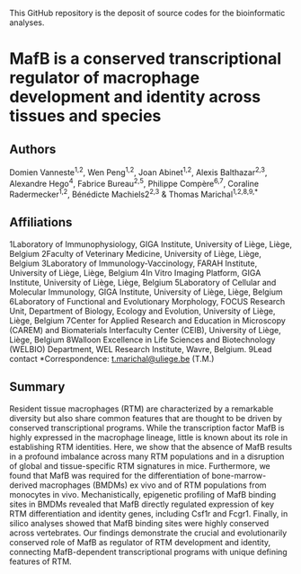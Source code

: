 This GitHub repository is the deposit of source codes for the bioinformatic analyses.

# MafB is a conserved transcriptional regulator of macrophage development and identity across tissues and species

## Authors
Domien Vanneste<sup>1,2</sup>, Wen Peng<sup>1,2</sup>, Joan Abinet<sup>1,2</sup>, Alexis Balthazar<sup>2,3</sup>, Alexandre Hego<sup>4</sup>, Fabrice Bureau<sup>2,5</sup>, Philippe Compère<sup>6,7</sup>, Coraline Radermecker<sup>1,2</sup>, Bénédicte Machiels2<sup>2,3</sup> & Thomas Marichal<sup>1,2,8,9,*</sup>

## Affiliations
1Laboratory of Immunophysiology, GIGA Institute, University of Liège, Liège, Belgium
2Faculty of Veterinary Medicine, University of Liège, Liège, Belgium
3Laboratory of Immunology-Vaccinology, FARAH Institute, University of Liège, Liège, Belgium
4In Vitro Imaging Platform, GIGA Institute, University of Liège, Liège, Belgium
5Laboratory of Cellular and Molecular Immunology, GIGA Institute, University of Liège, Liège, Belgium
6Laboratory of Functional and Evolutionary Morphology, FOCUS Research Unit, Department of Biology, Ecology and Evolution, University of Liège, Liège, Belgium
7Center for Applied Research and Education in Microscopy (CAREM) and Biomaterials Interfaculty Center (CEIB), University of Liège, Liège, Belgium
8Walloon Excellence in Life Sciences and Biotechnology (WELBIO) Department, WEL Research Institute, Wavre, Belgium.
9Lead contact
*Correspondence: t.marichal@uliege.be (T.M.)

## Summary
Resident tissue macrophages (RTM) are characterized by a remarkable diversity but also share common features that are thought to be driven by conserved transcriptional programs. While the transcription factor MafB is highly expressed in the macrophage lineage, little is known about its role in establishing RTM identities. Here, we show that the absence of MafB results in a profound imbalance across many RTM populations and in a disruption of global and tissue-specific RTM signatures in mice. Furthermore, we found that MafB was required for the differentiation of bone-marrow-derived macrophages (BMDMs) ex vivo and of RTM populations from monocytes in vivo. Mechanistically, epigenetic profiling of MafB binding sites in BMDMs revealed that MafB directly regulated expression of key RTM differentiation and identity genes, including Csf1r and Fcgr1. Finally, in silico analyses showed that MafB binding sites were highly conserved across vertebrates. Our findings demonstrate the crucial and evolutionarily conserved role of MafB as regulator of RTM development and identity, connecting MafB-dependent transcriptional programs with unique defining features of RTM. 

